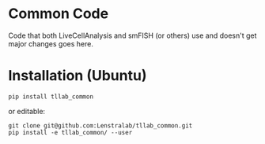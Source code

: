 # Common Code
Code that both LiveCellAnalysis and smFISH (or others) use and doesn't get major changes goes here.

# Installation (Ubuntu)

    pip install tllab_common

or editable:

    git clone git@github.com:Lenstralab/tllab_common.git
    pip install -e tllab_common/ --user